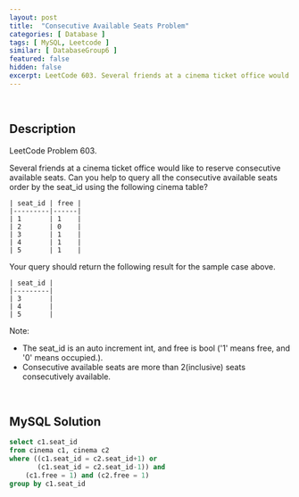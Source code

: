 ```yaml
---
layout: post
title:  "Consecutive Available Seats Problem"
categories: [ Database ]
tags: [ MySQL, Leetcode ]
similar: [ DatabaseGroup6 ]
featured: false
hidden: false
excerpt: LeetCode 603. Several friends at a cinema ticket office would like to reserve consecutive available seats.
---
```


<br />

## Description

LeetCode Problem 603. 

Several friends at a cinema ticket office would like to reserve consecutive available seats.
Can you help to query all the consecutive available seats order by the seat_id using the following cinema table?

```
| seat_id | free |
|---------|------|
| 1       | 1    |
| 2       | 0    |
| 3       | 1    |
| 4       | 1    |
| 5       | 1    |
```

Your query should return the following result for the sample case above.
 
```
| seat_id |
|---------|
| 3       |
| 4       |
| 5       |
```

Note:
* The seat_id is an auto increment int, and free is bool ('1' means free, and '0' means occupied.).
* Consecutive available seats are more than 2(inclusive) seats consecutively available.

<br />

## MySQL Solution


```sql
select c1.seat_id
from cinema c1, cinema c2
where ((c1.seat_id = c2.seat_id+1) or
       (c1.seat_id = c2.seat_id-1)) and 
    (c1.free = 1) and (c2.free = 1)
group by c1.seat_id
```
